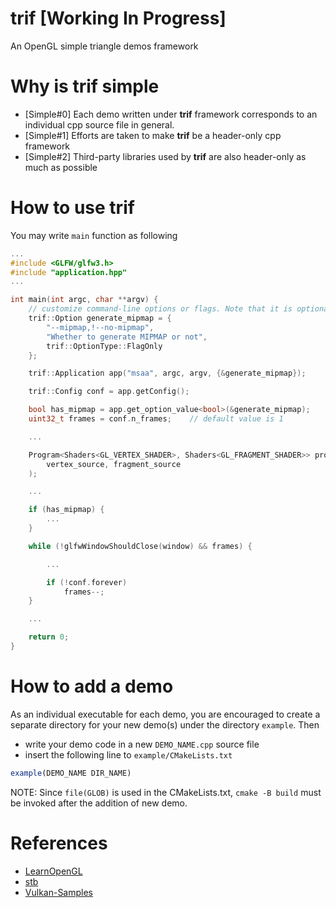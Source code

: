 trif [Working In Progress]
==========================
An OpenGL simple triangle demos framework

# Why is trif simple

- [Simple#0] Each demo written under **trif** framework corresponds to an individual cpp source file in general.
- [Simple#1] Efforts are taken to make **trif** be a header-only cpp framework
- [Simple#2] Third-party libraries used by **trif** are also header-only as much as possible

# How to use trif

You may write `main` function as following

```c++
...
#include <GLFW/glfw3.h>
#include "application.hpp"
...

int main(int argc, char **argv) {
    // customize command-line options or flags. Note that it is optional
    trif::Option generate_mipmap = {
        "--mipmap,!--no-mipmap",
        "Whether to generate MIPMAP or not",
        trif::OptionType::FlagOnly
    };

    trif::Application app("msaa", argc, argv, {&generate_mipmap});

    trif::Config conf = app.getConfig();

    bool has_mipmap = app.get_option_value<bool>(&generate_mipmap);
    uint32_t frames = conf.n_frames;    // default value is 1

    ...

    Program<Shaders<GL_VERTEX_SHADER>, Shaders<GL_FRAGMENT_SHADER>> program(
        vertex_source, fragment_source
    );

    ...

    if (has_mipmap) {
        ...
    }

    while (!glfwWindowShouldClose(window) && frames) {

        ...

        if (!conf.forever)
            frames--;
    }

    ...

    return 0;
}
```

# How to add a demo

As an individual executable for each demo, you are encouraged to create a separate
directory for your new demo(s) under the directory `example`. Then

- write your demo code in a new `DEMO_NAME.cpp` source file
- insert the following line to `example/CMakeLists.txt`

```cmake
example(DEMO_NAME DIR_NAME)
```

NOTE: Since `file(GLOB)` is used in the CMakeLists.txt, `cmake -B build` must be
invoked after the addition of new demo.

# References

- [LearnOpenGL](https://github.com/JoeyDeVries/LearnOpenGL)
- [stb](https://github.com/nothings/stb)
- [Vulkan-Samples](https://github.com/KhronosGroup/Vulkan-Samples)
